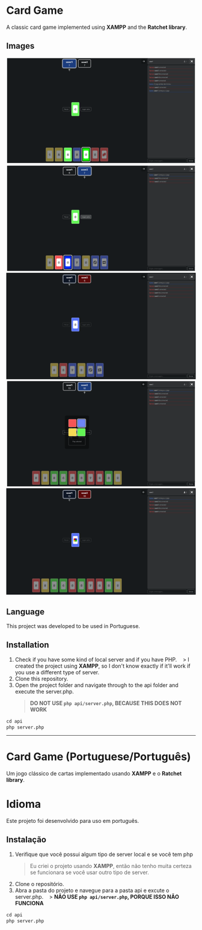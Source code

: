 # Card Game

A classic card game implemented using **XAMPP** and the **Ratchet library**.

## Images

![Image 1 of the game](https://raw.githubusercontent.com/GiovanniEliasDaRosa/Card-Game/main/readmeimg/image1.png)
![Image 2 of the game](https://raw.githubusercontent.com/GiovanniEliasDaRosa/Card-Game/main/readmeimg/image2.png)
![Image 3 of the game](https://raw.githubusercontent.com/GiovanniEliasDaRosa/Card-Game/main/readmeimg/image3.png)
![Image 4 of the game](https://raw.githubusercontent.com/GiovanniEliasDaRosa/Card-Game/main/readmeimg/image4.png)
![Image 5 of the game](https://raw.githubusercontent.com/GiovanniEliasDaRosa/Card-Game/main/readmeimg/image5.png)

## Language

This project was developed to be used in Portuguese.

## Installation

1. Check if you have some kind of local server and if you have PHP.
      > I created the project using **XAMPP**, so I don't know exactly if it'll work if you use a different type of server.
2. Clone this repository.
3. Open the project folder and navigate through to the api folder and execute the server.php.
   > **DO NOT USE `php api/server.php`, BECAUSE THIS DOES NOT WORK**

```shell
cd api
php server.php
```

---

# Card Game (Portuguese/Português)

Um jogo clássico de cartas implementado usando **XAMPP** e o **Ratchet library**.

# Idioma

Este projeto foi desenvolvido para uso em português.

## Instalação

1. Verifique que você possui algum tipo de server local e se você tem php
   > Eu criei o projeto usando **XAMPP**, então não tenho muita certeza se funcionara se você usar outro tipo de server.
2. Clone o repositório.
3. Abra a pasta do projeto e navegue para a pasta api e excute o server.php.
      > **NÃO USE `php api/server.php`, PORQUE ISSO NÃO FUNCIONA**

```shell
cd api
php server.php
```
